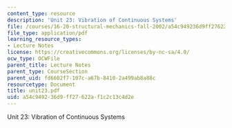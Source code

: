 ```yaml
---
content_type: resource
description: 'Unit 23: Vibration of Continuous Systems'
file: /courses/16-20-structural-mechanics-fall-2002/a54c949236d9ff27622af1c2c13c4d2e_unit23.pdf
file_type: application/pdf
learning_resource_types:
- Lecture Notes
license: https://creativecommons.org/licenses/by-nc-sa/4.0/
ocw_type: OCWFile
parent_title: Lecture Notes
parent_type: CourseSection
parent_uid: fd6602f7-107c-a67b-8410-2a499ab8a88c
resourcetype: Document
title: unit23.pdf
uid: a54c9492-36d9-ff27-622a-f1c2c13c4d2e
---
```

Unit 23: Vibration of Continuous Systems
